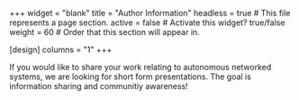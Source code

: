 +++
widget = "blank" 
title = "Author Information"
headless = true  # This file represents a page section.
active = false  # Activate this widget? true/false
weight = 60  # Order that this section will appear in.

[design]
columns = "1"
+++

If you would like to share your work relating to autonomous networked systems, we are looking for short form presentations. The goal is information sharing and communitiy awareness!









